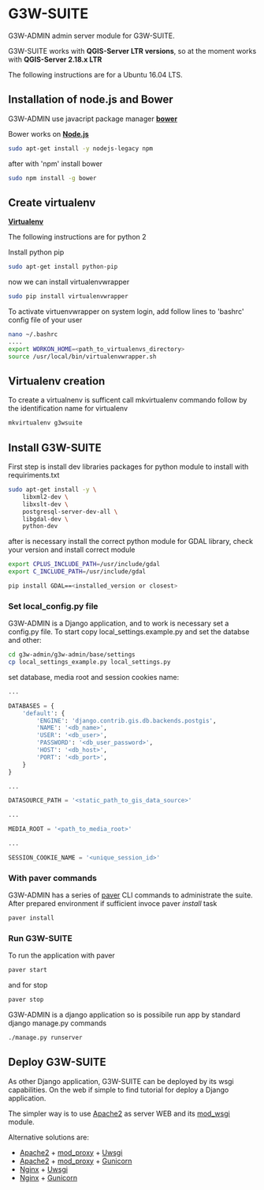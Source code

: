 # G3W-SUITE

G3W-ADMIN admin server module for G3W-SUITE.

G3W-SUITE works with **QGIS-Server LTR versions**, so at the moment works with **QGIS-Server 2.18.x LTR**

The following instructions are for a Ubuntu 16.04 LTS.

## Installation of node.js and Bower
G3W-ADMIN use javacript package manager [**bower**](https://bower.io/)

Bower works on [**Node.js**](https://nodejs.org/it/)

```bash
sudo apt-get install -y nodejs-legacy npm
```

after with 'npm' install bower

```bash
sudo npm install -g bower
```

## Create virtualenv

[**Virtualenv**](https://virtualenv.pypa.io/en/stable/)

The following instructions are for python 2

Install python pip

```bash
sudo apt-get install python-pip
```

now we can install virtualenvwrapper
```bash
sudo pip install virtualenvwrapper
```

To activate virtuenvwrapper on system login, add follow lines to 'bashrc' config file of your user
```bash
nano ~/.bashrc
....
export WORKON_HOME=<path_to_virtualenvs_directory>
source /usr/local/bin/virtualenvwrapper.sh
```

## Virtualenv creation
To create a virtualnenv is sufficent call mkvirtualenv commando follow by the identification name for virtualenv
```bash
mkvirtualenv g3wsuite
```

## Install G3W-SUITE

First step is install dev libraries packages for python module to install with requiriments.txt

```bash
sudo apt-get install -y \
    libxml2-dev \
    libxslt-dev \
    postgresql-server-dev-all \
    libgdal-dev \
    python-dev
```

after is necessary install the correct python module for GDAL library, check your version and install correct module

```bash
export CPLUS_INCLUDE_PATH=/usr/include/gdal
export C_INCLUDE_PATH=/usr/include/gdal

pip install GDAL==<installed_version or closest>
```

### Set local_config.py file
G3W-ADMIN is a Django application, and to work is necessary set a config.py file. To start copy local_settings.example.py and set the databse and other:
```bash
cd g3w-admin/g3w-admin/base/settings
cp local_settings_example.py local_settings.py
```

set database, media root and session cookies name:

```python
...

DATABASES = {
    'default': {
        'ENGINE': 'django.contrib.gis.db.backends.postgis',
        'NAME': '<db_name>',
        'USER': '<db_user>',
        'PASSWORD': '<db_user_password>',
        'HOST': '<db_host>',
        'PORT': '<db_port>',
    }
}

...

DATASOURCE_PATH = '<static_path_to_gis_data_source>'

...

MEDIA_ROOT = '<path_to_media_root>'

...

SESSION_COOKIE_NAME = '<unique_session_id>'
```

### With paver commands

G3W-ADMIN has a series of [paver](http://pythonhosted.org/Paver/) CLI commands to administrate the suite.
After prepared environment if sufficient invoce paver *install* task

```bash
paver install
```

### Run G3W-SUITE

To run the application with paver

```bash
paver start
```

and for stop
```bash
paver stop
```


G3W-ADMIN is a django application so is possibile run app by standard django manage.py commands

```bash
./manage.py runserver
```

## Deploy G3W-SUITE

As other Django application, G3W-SUITE can be deployed by its wsgi capabilities.
On the web if simple to find tutorial for deploy a Django application.

The simpler way is to use [Apache2](https://httpd.apache.org/) as server WEB and its [mod_wsgi](https://en.wikipedia.org/wiki/Mod_wsgi) module.

Alternative solutions are:


* [Apache2](https://httpd.apache.org/) + [mod_proxy](https://httpd.apache.org/docs/2.4/mod/mod_proxy.html) + [Uwsgi](https://uwsgi-docs.readthedocs.io/en/latest/)
* [Apache2](https://httpd.apache.org/) + [mod_proxy](https://httpd.apache.org/docs/2.4/mod/mod_proxy.html) + [Gunicorn](http://gunicorn.org/)
* [Nginx](https://nginx.org/) + [Uwsgi](https://uwsgi-docs.readthedocs.io/en/latest/)
* [Nginx](https://nginx.org/) + [Gunicorn](http://gunicorn.org/)



